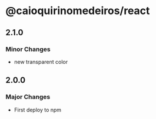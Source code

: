 # @caioquirinomedeiros/react

## 2.1.0

### Minor Changes

- new transparent color

## 2.0.0

### Major Changes

- First deploy to npm
